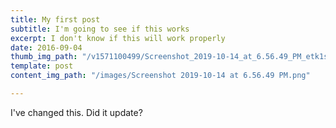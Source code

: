 ```yaml
---
title: My first post
subtitle: I'm going to see if this works
excerpt: I don't know if this will work properly
date: 2016-09-04
thumb_img_path: "/v1571100499/Screenshot_2019-10-14_at_6.56.49_PM_etk1se.png"
template: post
content_img_path: "/images/Screenshot 2019-10-14 at 6.56.49 PM.png"

---
```

I've changed this. Did it update?